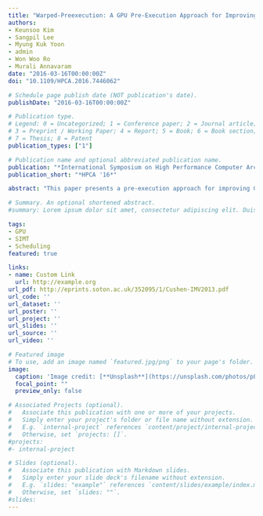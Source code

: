 ```yaml
---
title: "Warped-Preexecution: A GPU Pre-Execution Approach for Improving Latency Hiding"
authors:
- Keunsoo Kim
- Sangpil Lee
- Myung Kuk Yoon
- admin
- Won Woo Ro
- Murali Annavaram
date: "2016-03-16T00:00:00Z"
doi: "10.1109/HPCA.2016.7446062"

# Schedule page publish date (NOT publication's date).
publishDate: "2016-03-16T00:00:00Z"

# Publication type.
# Legend: 0 = Uncategorized; 1 = Conference paper; 2 = Journal article;
# 3 = Preprint / Working Paper; 4 = Report; 5 = Book; 6 = Book section;
# 7 = Thesis; 8 = Patent
publication_types: ["1"]

# Publication name and optional abbreviated publication name.
publication: "*International Symposium on High Performance Computer Architecture*"
publication_short: "*HPCA '16*"

abstract: "This paper presents a pre-execution approach for improving GPU performance, called P-mode (pre-execution mode). GPUs utilize a number of concurrent threads for hiding processing delay of operations. However, certain long-latency operations such as off-chip memory accesses often take hundreds of cycles and hence leads to stalls even in the presence of thread concurrency and fast thread switching capability. It is unclear if adding more threads can improve latency tolerance due to increased memory contention. Further, adding more threads increases on-chip storage demands. Instead we propose that when a warp is stalled on a long-latency operation it enters P-mode. In P-mode, a warp continues to fetch and decode successive instructions to identify any independent instruction that is not on the long latency dependence chain. These independent instructions are then pre-executed. To tackle write-after-write and write-after-read hazards, during P-mode output values are written to renamed physical registers. We exploit the register file underutilization to re-purpose a few unused registers to store the P-mode results. When a warp is switched from P-mode to normal execution mode it reuses pre-executed results by reading the renamed registers. Any global load operation in P-mode is transformed into a pre-load which fetches data into the L1 cache to reduce future memory access penalties. Our evaluation results show 23% performance improvement for memory intensive applications, without negatively impacting other application categories."

# Summary. An optional shortened abstract.
#summary: Lorem ipsum dolor sit amet, consectetur adipiscing elit. Duis posuere tellus ac #convallis placerat. Proin tincidunt magna sed ex sollicitudin condimentum.

tags:
- GPU
- SIMT
- Scheduling
featured: true

links:
- name: Custom Link
  url: http://example.org
url_pdf: http://eprints.soton.ac.uk/352095/1/Cushen-IMV2013.pdf
url_code: ''
url_dataset: ''
url_poster: ''
url_project: ''
url_slides: ''
url_source: ''
url_video: ''

# Featured image
# To use, add an image named `featured.jpg/png` to your page's folder. 
image:
  caption: 'Image credit: [**Unsplash**](https://unsplash.com/photos/pLCdAaMFLTE)'
  focal_point: ""
  preview_only: false

# Associated Projects (optional).
#   Associate this publication with one or more of your projects.
#   Simply enter your project's folder or file name without extension.
#   E.g. `internal-project` references `content/project/internal-project/index.md`.
#   Otherwise, set `projects: []`.
#projects:
#- internal-project

# Slides (optional).
#   Associate this publication with Markdown slides.
#   Simply enter your slide deck's filename without extension.
#   E.g. `slides: "example"` references `content/slides/example/index.md`.
#   Otherwise, set `slides: ""`.
#slides:
---
```

